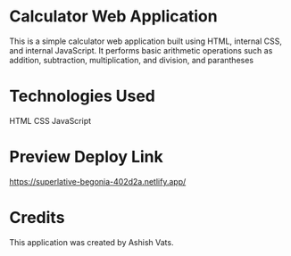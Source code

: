 # Calculator Web Application
This is a simple calculator web application built using HTML, internal CSS, and internal JavaScript. It performs basic arithmetic operations such as addition, subtraction, multiplication, and division, and parantheses

# Technologies Used
HTML
CSS
JavaScript
# Preview Deploy Link
https://superlative-begonia-402d2a.netlify.app/

# Credits
This application was created by Ashish Vats.
